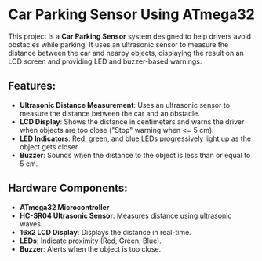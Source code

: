 # Car Parking Sensor Using ATmega32

This project is a **Car Parking Sensor** system designed to help drivers avoid obstacles while parking. It uses an ultrasonic sensor to measure the distance between the car and nearby objects, displaying the result on an LCD screen and providing LED and buzzer-based warnings.

## Features:
- **Ultrasonic Distance Measurement**: Uses an ultrasonic sensor to measure the distance between the car and an obstacle.
- **LCD Display**: Shows the distance in centimeters and warns the driver when objects are too close ("Stop" warning when <= 5 cm).
- **LED Indicators**: Red, green, and blue LEDs progressively light up as the object gets closer.
- **Buzzer**: Sounds when the distance to the object is less than or equal to 5 cm.

## Hardware Components:
- **ATmega32 Microcontroller**
- **HC-SR04 Ultrasonic Sensor**: Measures distance using ultrasonic waves.
- **16x2 LCD Display**: Displays the distance in real-time.
- **LEDs**: Indicate proximity (Red, Green, Blue).
- **Buzzer**: Alerts when the object is too close.

